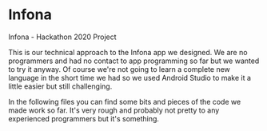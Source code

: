 # Infona
Infona - Hackathon 2020 Project

This is our technical approach to the Infona app we designed. We are no programmers and had no contact to app programming so far but we wanted to try it anyway. Of course we're not going to learn a complete new language in the short time we had so we used Android Studio to make it a little easier but still challenging.

In the following files you can find some bits and pieces of the code we made work so far. It's very rough and probably not pretty to any experienced programmers but it's something.
